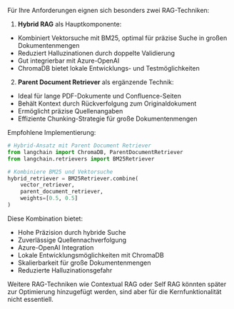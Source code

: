 Für Ihre Anforderungen eignen sich besonders zwei RAG-Techniken:

1. **Hybrid RAG** als Hauptkomponente:
- Kombiniert Vektorsuche mit BM25, optimal für präzise Suche in großen Dokumentenmengen
- Reduziert Halluzinationen durch doppelte Validierung
- Gut integrierbar mit Azure-OpenAI
- ChromaDB bietet lokale Entwicklungs- und Testmöglichkeiten

2. **Parent Document Retriever** als ergänzende Technik:
- Ideal für lange PDF-Dokumente und Confluence-Seiten
- Behält Kontext durch Rückverfolgung zum Originaldokument
- Ermöglicht präzise Quellenangaben
- Effiziente Chunking-Strategie für große Dokumentenmengen

Empfohlene Implementierung:
```python
# Hybrid-Ansatz mit Parent Document Retriever
from langchain import ChromaDB, ParentDocumentRetriever
from langchain.retrievers import BM25Retriever

# Kombiniere BM25 und Vektorsuche
hybrid_retriever = BM25Retriever.combine(
    vector_retriever,
    parent_document_retriever,
    weights=[0.5, 0.5]
)
```

Diese Kombination bietet:
- Hohe Präzision durch hybride Suche
- Zuverlässige Quellennachverfolgung
- Azure-OpenAI Integration
- Lokale Entwicklungsmöglichkeiten mit ChromaDB
- Skalierbarkeit für große Dokumentenmengen
- Reduzierte Halluzinationsgefahr

Weitere RAG-Techniken wie Contextual RAG oder Self RAG könnten später zur Optimierung hinzugefügt werden, sind aber für die Kernfunktionalität nicht essentiell.